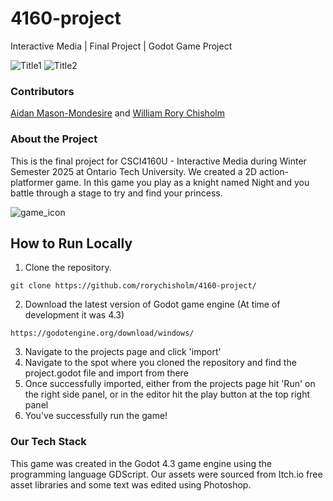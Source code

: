 # 4160-project
Interactive Media | Final Project | Godot Game Project 

![Title1](https://github.com/user-attachments/assets/bbd714ed-ca53-4739-8417-cca4f8bae4cd)
![Title2](https://github.com/user-attachments/assets/ea87500f-2cd7-45db-a440-8d60aa99566e)

### Contributors
[Aidan Mason-Mondesire](https://github.com/aidanMasonmondesire) and [William Rory Chisholm](https://github.com/rorychisholm)
 
### About the Project 

This is the final project for CSCI4160U - Interactive Media during Winter Semester 2025 at Ontario Tech University. We created a 2D action-platformer game. In this game you play as a knight named Night and you battle through a stage to try and find your princess.

![game_icon](https://github.com/user-attachments/assets/e3956888-8e79-4def-be6b-fdf8adef48dd)

## How to Run Locally
1. Clone the repository.
```
git clone https://github.com/rorychisholm/4160-project/
```
2. Download the latest version of Godot game engine (At time of development it was 4.3)
```
https://godotengine.org/download/windows/
```
3. Navigate to the projects page and click 'import'
4. Navigate to the spot where you cloned the repository and find the project.godot file and import from there
5. Once successfully imported, either from the projects page hit 'Run' on the right side panel, or in the editor hit the play button at the top right panel
6. You've successfully run the game!

### Our Tech Stack
This game was created in the Godot 4.3 game engine using the programming language GDScript. Our assets were sourced from Itch.io free asset libraries and some text was edited using Photoshop.
